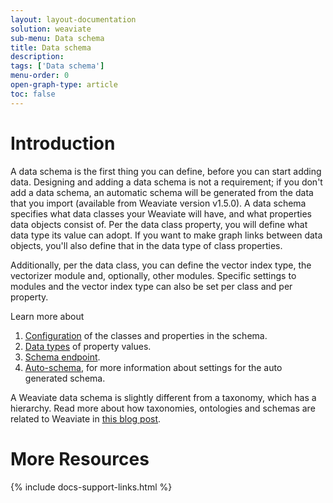 ```yaml
---
layout: layout-documentation
solution: weaviate
sub-menu: Data schema
title: Data schema
description: 
tags: ['Data schema']
menu-order: 0
open-graph-type: article
toc: false
---
```


# Introduction

A data schema is the first thing you can define, before you can start adding data. Designing and adding a data schema is not a requirement; if you don't add a data schema, an automatic schema will be generated from the data that you import (available from Weaviate version v1.5.0). A data schema specifies what data classes your Weaviate will have, and what properties data objects consist of. Per the data class property, you will define what data type its value can adopt. If you want to make graph links between data objects, you'll also define that in the data type of class properties.

Additionally, per the data class, you can define the vector index type, the vectorizer module and, optionally, other modules. Specific settings to modules and the vector index type can also be set per class and per property. 

Learn more about 
1. [Configuration](./schema-configuration.html) of the classes and properties in the schema.
2. [Data types](./datatypes.html) of property values.
3. [Schema endpoint](../restful-api-references/schema.html).
4. [Auto-schema](./schema-configuration.html#auto-schema), for more information about settings for the auto generated schema.
   
A Weaviate data schema is slightly different from a taxonomy, which has a hierarchy. Read more about how taxonomies, ontologies and schemas are related to Weaviate in [this blog post](https://medium.com/semi-technologies/taxonomies-ontologies-and-schemas-how-do-they-relate-to-weaviate-9f76739fc695).

# More Resources

{% include docs-support-links.html %}
